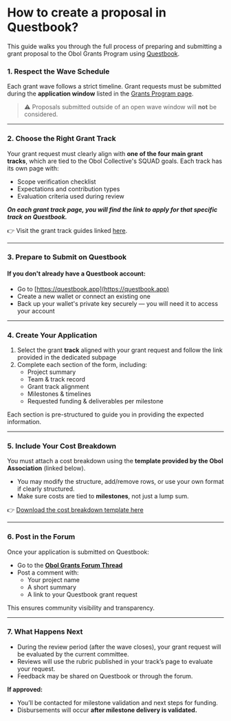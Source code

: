 # How to create a proposal in Questbook?

This guide walks you through the full process of preparing and submitting a grant proposal to the Obol Grants Program using [Questbook](https://questbook.app).

### 1. Respect the Wave Schedule

Each grant wave follows a strict timeline. Grant requests must be submitted during the **application window** listed in the [Grants Program page](./).

> ⚠️ Proposals submitted outside of an open wave window will **not** be considered.

***

### 2. Choose the Right Grant Track

Your grant request must clearly align with **one of the four main grant tracks**, which are tied to the Obol Collective's SQUAD goals. Each track has its own page with:

* Scope verification checklist
* Expectations and contribution types
* Evaluation criteria used during review

_**On each grant track page, you will find the link to apply for that specific track on Questbook.**_&#x20;

👉 Visit the grant track guides linked [here](./#structure).

***

### 3. Prepare to Submit on Questbook

#### If you don't already have a Questbook account:

* Go to [https://questbook.app](https://questbook.app)
* Create a new wallet or connect an existing one
* Back up your wallet's private key securely — you will need it to access your account

***

### 4. Create Your Application

1. Select the grant **track** aligned with your grant request and follow the link provided in the dedicated subpage
2. Complete each section of the form, including:
   * Project summary
   * Team & track record
   * Grant track alignment
   * Milestones & timelines
   * Requested funding & deliverables per milestone

Each section is pre-structured to guide you in providing the expected information.&#x20;

***

### 5. Include Your Cost Breakdown

You must attach a cost breakdown using the **template provided by the Obol Association** (linked below).

* You may modify the structure, add/remove rows, or use your own format if clearly structured.
* Make sure costs are tied to **milestones**, not just a lump sum.

👉 [Download the cost breakdown template here](https://docs.google.com/spreadsheets/d/10QoterGwLTZyeCf8yShOuGOaLybJd23qrzHnd28J7AM/edit?usp=sharing)

***

### 6. Post in the Forum

Once your application is submitted on Questbook:

* Go to the [**Obol Grants Forum Thread**](https://community.obol.org/t/obol-grants-wave-1-submissions-thread/525)
* Post a comment with:
  * Your project name
  * A short summary
  * A link to your Questbook grant request

This ensures community visibility and transparency.

***

### 7. What Happens Next

* During the review period (after the wave closes), your grant request will be evaluated by the current committee.
* Reviews will use the rubric published in your track’s page to evaluate your request.
* Feedback may be shared on Questbook or through the forum.

**If approved:**

* You’ll be contacted for milestone validation and next steps for funding.
* Disbursements will occur **after milestone delivery is validated.**
